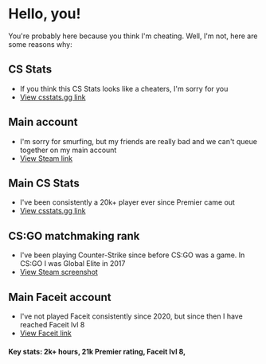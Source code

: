 # Hello, you!

You're probably here because you think I'm cheating. Well, I'm not, here are some reasons why:

## CS Stats
- If you think this CS Stats looks like a cheaters, I'm sorry for you
- [View csstats.gg link](https://csstats.gg/player/76561198030682920#/)

## Main account
- I'm sorry for smurfing, but my friends are really bad and we can't queue together on my main account
- [View Steam link](https://steamcommunity.com/id/neckless_)

## Main CS Stats
- I've been consistently a 20k+ player ever since Premier came out
- [View csstats.gg link](https://csstats.gg/player/76561198131968326)

## CS:GO matchmaking rank
- I've been playing Counter-Strike since before CS:GO was a game. In CS:GO I was Global Elite in 2017
- [View Steam screenshot](https://steamcommunity.com/sharedfiles/filedetails/?id=883585833)

## Main Faceit account
- I've not played Faceit consistently since 2020, but since then I have reached Faceit lvl 8
- [View Faceit link](https://www.faceit.com/en/players/neckless)

#### Key stats: 2k+ hours, 21k Premier rating, Faceit lvl 8,

